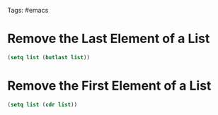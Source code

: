 Tags: #emacs 

# Remove the Last Element of a List
```lisp
(setq list (butlast list))
```

# Remove the First Element of a List
```lisp
(setq list (cdr list))
```